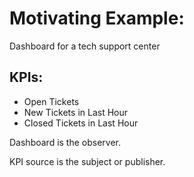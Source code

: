 # Motivating Example:

Dashboard for a tech support center

## KPIs:
 - Open Tickets
 - New Tickets in Last Hour
 - Closed Tickets in Last Hour

Dashboard is the observer.

KPI source is the subject or publisher.